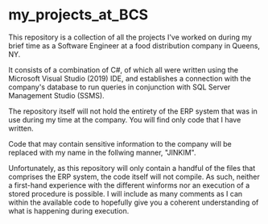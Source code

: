 # my_projects_at_BCS

This repository is a collection of all the projects I've worked on during my brief time as a Software Engineer at a food distribution company in Queens, NY.

It consists of a combination of C#, of which all were written using the Microsoft Visual Studio (2019) IDE, and establishes a connection with the company's database to run queries in conjunction with SQL Server Management Studio (SSMS).

The repository itself will not hold the entirety of the ERP system that was in use during my time at the company. You will find only code that I have written.

Code that may contain sensitive information to the company will be replaced with my name in the follwing manner, "JINKIM".

Unfortunately, as this repository will only contain a handful of the files that comprises the ERP system, the code itself will not compile.
As such, neither a first-hand experience with the different winforms nor an execution of a stored procedure is possible. I will include as many comments
as I can within the available code to hopefully give you a coherent understanding of what is happening during execution.
